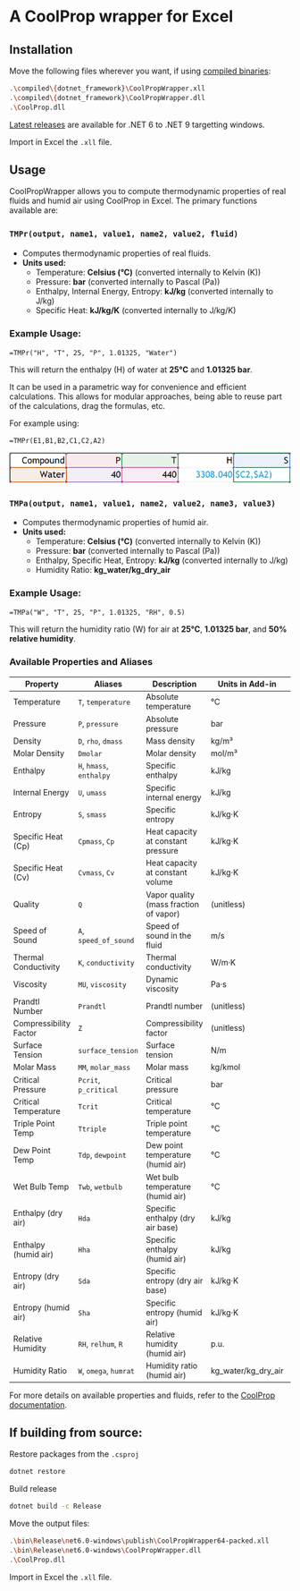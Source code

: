 # A CoolProp wrapper for Excel

## Installation
Move the following files wherever you want, if using [compiled binaries](https://github.com/Danisaski/CoolPropWrapper/tree/main/compiled):
```bash
.\compiled\{dotnet_framework}\CoolPropWrapper.xll
.\compiled\{dotnet_framework}\CoolPropWrapper.dll
.\CoolProp.dll
```
[Latest releases](https://github.com/Danisaski/CoolPropExcelWrapper/releases) are available for .NET 6 to .NET 9 targetting windows.

Import in Excel the `.xll` file.

## Usage
CoolPropWrapper allows you to compute thermodynamic properties of real fluids and humid air using CoolProp in Excel. The primary functions available are:

### `TMPr(output, name1, value1, name2, value2, fluid)`
- Computes thermodynamic properties of real fluids.
- **Units used:**
  - Temperature: **Celsius (°C)** (converted internally to Kelvin (K))
  - Pressure: **bar** (converted internally to Pascal (Pa))
  - Enthalpy, Internal Energy, Entropy: **kJ/kg** (converted internally to J/kg)
  - Specific Heat: **kJ/kg/K** (converted internally to J/kg/K)

### Example Usage:
```excel
=TMPr("H", "T", 25, "P", 1.01325, "Water")
```
This will return the enthalpy (H) of water at **25°C** and **1.01325 bar**.

It can be used in a parametric way for convenience and efficient calculations. This allows for modular approaches, being able to reuse part of the calculations, drag the formulas, etc.

For example using:
```excel
=TMPr(E1,B1,B2,C1,C2,A2)
```
![Parametric usage](https://github.com/Danisaski/CoolPropExcelWrapper/blob/main/imgs/screenshot.png)

### `TMPa(output, name1, value1, name2, value2, name3, value3)`
- Computes thermodynamic properties of humid air.
- **Units used:**
  - Temperature: **Celsius (°C)** (converted internally to Kelvin (K))
  - Pressure: **bar** (converted internally to Pascal (Pa))
  - Enthalpy, Specific Heat, Entropy: **kJ/kg** (converted internally to J/kg)
  - Humidity Ratio: **kg_water/kg_dry_air**

### Example Usage:
```excel
=TMPa("W", "T", 25, "P", 1.01325, "RH", 0.5)
```
This will return the humidity ratio (W) for air at **25°C**, **1.01325 bar**, and **50% relative humidity**.

### Available Properties and Aliases

| **Property**            | **Aliases**                  | **Description**                                      | **Units in Add-in** | **SI/CoolProp Units** |
|------------------------|----------------------------|------------------------------------------------------|---------------------|--------------------|
| Temperature           | `T`, `temperature`         | Absolute temperature                                | °C                 | K                 |
| Pressure             | `P`, `pressure`            | Absolute pressure                                   | bar                | Pa                |
| Density              | `D`, `rho`, `dmass`        | Mass density                                       | kg/m³              | kg/m³             |
| Molar Density        | `Dmolar`                   | Molar density                                      | mol/m³             | mol/m³            |
| Enthalpy             | `H`, `hmass`, `enthalpy`   | Specific enthalpy                                  | kJ/kg              | J/kg              |
| Internal Energy      | `U`, `umass`               | Specific internal energy                           | kJ/kg              | J/kg              |
| Entropy              | `S`, `smass`               | Specific entropy                                   | kJ/kg·K            | J/kg·K            |
| Specific Heat (Cp)   | `Cpmass`, `Cp`            | Heat capacity at constant pressure                | kJ/kg·K            | J/kg·K            |
| Specific Heat (Cv)   | `Cvmass`, `Cv`            | Heat capacity at constant volume                  | kJ/kg·K            | J/kg·K            |
| Quality             | `Q`                         | Vapor quality (mass fraction of vapor)            | (unitless)         | (unitless)        |
| Speed of Sound       | `A`, `speed_of_sound`      | Speed of sound in the fluid                       | m/s                | m/s               |
| Thermal Conductivity | `K`, `conductivity`        | Thermal conductivity                              | W/m·K              | W/m·K             |
| Viscosity           | `MU`, `viscosity`          | Dynamic viscosity                                 | Pa·s               | Pa·s              |
| Prandtl Number      | `Prandtl`                  | Prandtl number                                    | (unitless)         | (unitless)        |
| Compressibility Factor | `Z`                     | Compressibility factor                            | (unitless)         | (unitless)        |
| Surface Tension     | `surface_tension`          | Surface tension                                   | N/m                | N/m               |
| Molar Mass          | `MM`, `molar_mass`         | Molar mass                                        | kg/kmol            | kg/kmol           |
| Critical Pressure   | `Pcrit`, `p_critical`      | Critical pressure                                 | bar                | Pa                |
| Critical Temperature| `Tcrit`                    | Critical temperature                              | °C                 | K                 |
| Triple Point Temp   | `Ttriple`                  | Triple point temperature                         | °C                 | K                 |
| Dew Point Temp      | `Tdp`, `dewpoint`          | Dew point temperature (humid air)                | °C                 | K                 |
| Wet Bulb Temp       | `Twb`, `wetbulb`           | Wet bulb temperature (humid air)                 | °C                 | K                 |
| Enthalpy (dry air)  | `Hda`                      | Specific enthalpy (dry air base)                 | kJ/kg              | J/kg              |
| Enthalpy (humid air)| `Hha`                      | Specific enthalpy (humid air)                    | kJ/kg            | J/kg            |
| Entropy (dry air)  | `Sda`                      | Specific entropy (dry air base)                   | kJ/kg·K              | J/kg·K              |
| Entropy (humid air)| `Sha`                      | Specific entropy (humid air)                     | kJ/kg·K            | J/kg·K            |
| Relative Humidity   | `RH`, `relhum`, `R`        | Relative humidity (humid air)                    | p.u.                  | p.u.                 |
| Humidity Ratio      | `W`, `omega`, `humrat`     | Humidity ratio (humid air)                       | kg_water/kg_dry_air | kg_water/kg_dry_air |



For more details on available properties and fluids, refer to the [CoolProp documentation](http://www.coolprop.org/).

## If building from source:
Restore packages from the `.csproj`
```bash
dotnet restore
```

Build release
```bash
dotnet build -c Release
```

Move the output files:
```bash
.\bin\Release\net6.0-windows\publish\CoolPropWrapper64-packed.xll
.\bin\Release\net6.0-windows\CoolPropWrapper.dll
.\CoolProp.dll
```

Import in Excel the `.xll` file.

